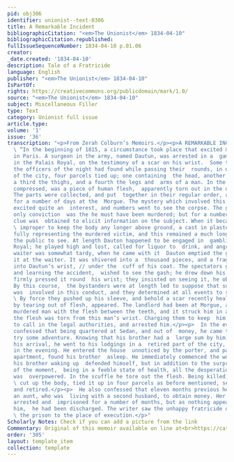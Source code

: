 ```yaml
---
pid: obj306
identifier: unionist--text-0306
title: A Remarkable Incident
bibliographicCitation: "<em>The Unionist</em> 1834-04-10"
bibliographicCitation.republished: 
fullIssueSequenceNumber: 1834-04-10 p.01.06
creator: 
_date.created: '1834-04-10'
description: Tale of a Fratricide
language: English
publisher: "<em>The Unionist</em> 1834-04-10"
IsPartOf: 
rights: https://creativecommons.org/publicdomain/mark/1.0/
source: "<em>The Unionist</em> 1834-04-10"
subject: Miscellaneous Filler
type: Text
category: Unionist full issue
article.type: 
volume: '1'
issue: '36'
transcription: "<p>From Zerah Colburn’s Memoirs.</p><p>A REMARKABLE INCIDENT.</p><p>
  \ “In the beginning of 1815, a circumstance took place that excited much  interest
  in Paris. A surgeon in the army, named Dautun, was arrested in a  gambling house,
  in the Palais Royal, on the testimony of a scar on his wrist.  Some time previous,
  the officers of the night had found while passing their  rounds, in different parts
  of the city, four parcels tied up; one containing  the head, another the trunk,
  a third the thighs, and a fourth the legs and  arms of a man. In the teeth, tightly
  compressed, was a piece of human flesh,  apparently torn out in the dying struggle.
  The parts were collected, and put  together in their regular order, and exhibited
  for a number of days at the  Morgue. The mystery which involved this dark transaction
  excited quite an  interest, and numbers went to see the corpse. The general and
  only conviction  was the he must have been murdered; but for a number of weeks no
  clue was  obtained to elicit information on the subject. When it became at length
  \ improper to keep the body any longer above ground, a cast in plaster was  taken,
  fully representing the murdered victim, and this remained a much longer  time for
  the public to see. At length Dauton happened to be engaged in  gambling at the Palais
  Royal; he played high and lost, called for liquor to  drink, and angry because the
  waiter was somewhat tardy, when he came with it  Dauton emptied the glass and threw
  it at the waiter. It was shivered into a  thousand pieces, and a fragment was carried
  into Dautun’s wrist, // under the  cuff of his coat. The spectators gathering around,
  and learning the accident,  wished to see the gash; he drew down his sleeve, and
  firmly pressed it round  his wrist; they insisted on seeing it, he obstinately refused.
  By this course,  the bystanders were at length led to suppose that something mysterious
  was  involved in this conduct, and they determined at all events to see his wrist.
  \ By force they pushed up his sleeve, and behold a scar recently healed, as if  made
  by tearing out of flesh, appeared. The landlord had been at Morgue, and  seen the
  murdered man with the flesh between the teeth, and it struck him in a  moment that
  the flesh was torn from this man’s wrist. Charging them to keep  him safe, he hastened
  to call in the legal authorities, and arrested him.</p><p>  In the event, Dautun
  confessed that being quartered at Sedan, and out of  money, he came to Paris to
  try some adventure. Knowing that his brother had a  large sum by him, directly on
  his arrival, he went to his lodgings in a  retired part of the city, about eight
  in the evening. He entered the house  unnoticed by the porter, and passing to his
  apartment, found his brother  asleep. He immediately commenced the work of death;
  his brother waking up  defended himself, but in addition to the surprise and horror
  of the moment,  being in a feeble state of health, all the desperation of his struggle
  was  overpowered. In the scuffle he tore out the flesh. Being killed, the surgeon
  \ cut up the body, tied it up in four parcels as before mentioned, secured the  money
  and retired.</p><p>  He also confessed that eleven months previous he had murdered
  an aunt, who was  living with a second husband, to obtain money. Her husband was
  arrested and  imprisoned for a number of months, but as nothing appeared to criminate
  him,  he had been discharged. The writer saw the unhappy fratricide on his way from
  \ the prison to the place of execution.</p>"
Scholarly Notes: Check if you can add a picture from the link
Commentary: Original of this memoir available on line at<br>https://catalog.hathitrust.org/api/volumes/oclc/3394328.html<br>
order: '305'
layout: template_item
collection: template
---
```

